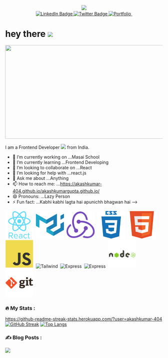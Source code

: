 
<div id="header" align="center">
  <img src="https://media.giphy.com/media/M9gbBd9nbDrOTu1Mqx/giphy.gif" width="100"/>
</div>


<div id="badges" align="center">
  <a href="[your-linkedin-URL](https://www.linkedin.com/in/akash-kumar-gupta-482739229)">
    <img src="https://img.shields.io/badge/LinkedIn-blue?style=for-the-badge&logo=linkedin&logoColor=white" alt="LinkedIn Badge"/>
  </a>
  <a href="[your-twitter-URL](https://twitter.com/akashkumar404/)">
    <img src="https://img.shields.io/badge/Twitter-blue?style=for-the-badge&logo=twitter&logoColor=white" alt="Twitter Badge"/>
  </a>
  <a href="https://akashkumar-404.github.io/akashkumargupta.github.io">
    <img src="https://static.wixstatic.com/media/809fa5_c02c7069a7f246ed986e103ade08b3d1~mv2.gif" width="100" height="40" alt="Portfolio"/>
  </a>
  <img src="https://komarev.com/ghpvc/?username=akashkumar-404&style=flat-square&color=blue" alt=""/>
</div>
<h1>
  hey there
  <img src="https://media.giphy.com/media/hvRJCLFzcasrR4ia7z/giphy.gif" width="30px"/>
</h1>
<div align="center">
  <img src="https://media.giphy.com/media/dWesBcTLavkZuG35MI/giphy.gif" width="600" height="300"/>
</div>

I am a Frontend Developer <img src="https://media.giphy.com/media/WUlplcMpOCEmTGBtBW/giphy.gif" width="30"> from India.

- 🔭 I’m currently working on ...Masai School
- 🌱 I’m currently learning ...Frontend Developing
- 👯 I’m looking to collaborate on ...React
- 🤔 I’m looking for help with ...react.js
- 💬 Ask me about ...Anything
- 📫 How to reach me: ...https://akashkumar-404.github.io/akashkumargupta.github.io/
- 😄 Pronouns: ...Lazy Person
- ⚡ Fun fact: ...Kabhi kabhi lagta hai apunichh bhagwan hai
-->

<div>
  <img src="https://github.com/devicons/devicon/blob/master/icons/react/react-original-wordmark.svg" title="React" alt="React" width="90" height="90"/>&nbsp;
  <img src="https://github.com/devicons/devicon/blob/master/icons/materialui/materialui-original.svg" title="Material UI" alt="Material UI" width="90" height="90"/>&nbsp;
  <img src="https://github.com/devicons/devicon/blob/master/icons/redux/redux-original.svg" title="Redux" alt="Redux " width="90" height="90"/>&nbsp;
  <img src="https://github.com/devicons/devicon/blob/master/icons/css3/css3-plain-wordmark.svg"  title="CSS3" alt="CSS" width="90" height="90"/>&nbsp;
  <img src="https://github.com/devicons/devicon/blob/master/icons/html5/html5-original.svg" title="HTML5" alt="HTML" width="90" height="90"/>&nbsp;
  <img src="https://github.com/devicons/devicon/blob/master/icons/javascript/javascript-original.svg" title="JavaScript" alt="JavaScript" width="90" height="90"/>&nbsp;
  <img src="https://seeklogo.com/images/T/tailwind-css-logo-5AD4175897-seeklogo.com.png" title="Tailwind" alt="Tailwind" width="90" height="90"/>&nbsp;
  <img src="https://toppng.com/public/uploads/thumbnail/9kib-354x415-unnamed-mongodb-logo-sv-1156286072355jpx03rnf.png" title="MongoDB"  alt="Express" width="90" height="90"/>&nbsp;
   <img src="https://assets.website-files.com/61ca3f775a79ec5f87fcf937/6202fcdee5ee8636a145a41b_1234.png" title="Express"  alt="Express" width="90" height="90"/>&nbsp;
 <img src="https://github.com/devicons/devicon/blob/master/icons/nodejs/nodejs-original-wordmark.svg" title="NodeJS" alt="NodeJS" width="90" height="90"/>&nbsp;
  <img src="https://github.com/devicons/devicon/blob/master/icons/git/git-original-wordmark.svg" title="Git" **alt="Git" width="90" height="90"/>
</div>

### :fire: My Stats :

https://github-readme-streak-stats.herokuapp.com/?user=akashkumar-404
[![GitHub Streak](http://github-readme-streak-stats.herokuapp.com?user=akashkumar-404&theme=dark&background=000000)](https://git.io/streak-stats)
[![Top Langs](https://github-readme-stats.vercel.app/api/top-langs/?username=akashkumar-404&layout=compact&theme=vision-friendly-dark)](https://github.com/anuraghazra/github-readme-stats)
### :writing_hand: Blog Posts :
<a href="https://www.buymeacoffee.com/akashkumar404?new=1">
<img src ="https://media0.giphy.com/media/513lZvPf6khjIQFibF/200w.gif?cid=82a1493b4455jidecw4tg41v3j9vjqgypx4n1cs8k2svkcqx&rid=200w.gif&ct=s"/>
  </a>
